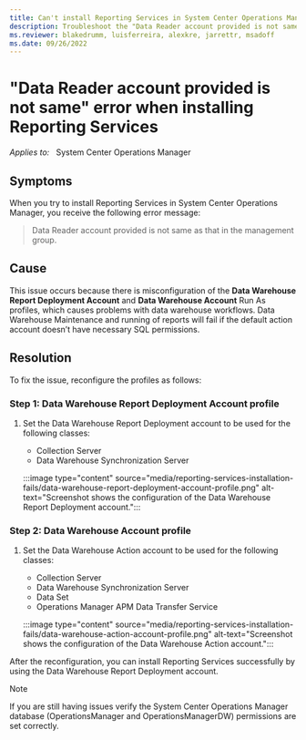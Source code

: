 ```yaml
---
title: Can't install Reporting Services in System Center Operations Manager
description: Troubleshoot the "Data Reader account provided is not same" error when installing Reporting Services in System Center Operations Manager.
ms.reviewer: blakedrumm, luisferreira, alexkre, jarrettr, msadoff
ms.date: 09/26/2022
---
```

# "Data Reader account provided is not same" error when installing Reporting Services

_Applies to:_ &nbsp; System Center Operations Manager

## Symptoms

When you try to install Reporting Services in System Center Operations Manager, you receive the following error message:

> Data Reader account provided is not same as that in the management group.

## Cause

This issue occurs because there is misconfiguration of the **Data Warehouse Report Deployment Account** and **Data Warehouse Account** Run As profiles, which causes problems with data warehouse workflows. Data Warehouse Maintenance and running of reports will fail if the default action account doesn’t have necessary SQL permissions.

## Resolution

To fix the issue, reconfigure the profiles as follows:

### Step 1: Data Warehouse Report Deployment Account profile

1. Set the Data Warehouse Report Deployment account to be used for the following classes:

    - Collection Server
    - Data Warehouse Synchronization Server

    :::image type="content" source="media/reporting-services-installation-fails/data-warehouse-report-deployment-account-profile.png" alt-text="Screenshot shows the configuration of the Data Warehouse Report Deployment account.":::

### Step 2: Data Warehouse Account profile

1. Set the Data Warehouse Action account to be used for the following classes:

    - Collection Server
    - Data Warehouse Synchronization Server
    - Data Set
    - Operations Manager APM Data Transfer Service

    :::image type="content" source="media/reporting-services-installation-fails/data-warehouse-action-account-profile.png" alt-text="Screenshot shows the configuration of the Data Warehouse Action account.":::

After the reconfiguration, you can install Reporting Services successfully by using the Data Warehouse Report Deployment account.

> [!NOTE]
> If you are still having issues verify the System Center Operations Manager database (OperationsManager and OperationsManagerDW) permissions are set correctly.
